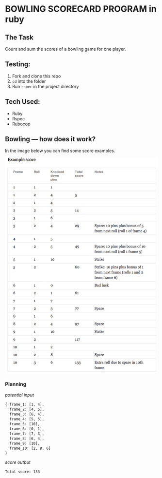 BOWLING SCORECARD PROGRAM in ruby
=================

## The Task

Count and sum the scores of a bowling game for one player.

## Testing:

1. Fork and clone this repo
2. `cd` into the folder
3. Run `rspec` in the project directory

## Tech Used:

- Ruby
- Rspec
- Rubocop

## Bowling — how does it work?

In the image below you can find some score examples.

![Ten Pin Score Example](images/example_ten_pin_scoring.png)

### Planning

*potential input* 
```
{ frame_1: [1, 4],
  frame_2: [4, 5],
  frame_3: [6, 4],
  frame_4: [5, 5],
  frame_5: [10], 
  frame_6: [0, 1], 
  frame_7: [7, 3], 
  frame_8: [6, 4], 
  frame_9: [10], 
  frame_10: [2, 8, 6]
}

```
*score output* 

``` 
Total score: 133
```